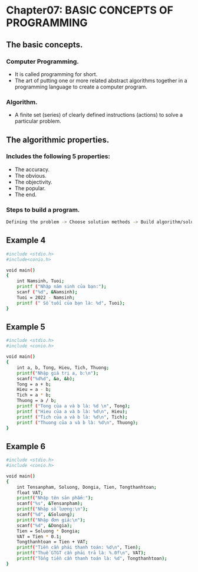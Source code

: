 # Chapter07: BASIC CONCEPTS OF PROGRAMMING
## The basic concepts.
### Computer Programming.
- It is called programming for short.
- The art of putting one or more related abstract algorithms together in a programming language to create a computer program.
### Algorithm.
- A finite set (series) of clearly defined instructions (actions) to solve a particular problem.
## The algorithmic properties.
### Includes the following 5 properties:
- The accuracy.
- The obvious.
- The objectivity.
- The popular.
- The end.
### Steps to build a program.
``` sh
Defining the problem -> Choose solution methods -> Build algorithm/solution -> Install program -> Program editing -> Program implementation.
```
## Example 4
``` sh
#include <stdio.h>
#include<conio.h>

void main()
{
    int Namsinh, Tuoi;
    printf ("Nhập năm sinh của bạn:");
    scanf ("%d", &Namsinh);
    Tuoi = 2022 - Namsinh;
    printf (" Số tuổi của bạn là: %d", Tuoi);
}
```
## Example 5
``` sh
#include <stdio.h>
#include <conio.h>

void main()
{
    int a, b, Tong, Hieu, Tich, Thuong;
    printf("Nhập giá trị a, b:\n");
    scanf("%d%d", &a, &b);
    Tong = a + b;
    Hieu = a - b;
    Tich = a * b;
    Thuong = a / b;
    printf ("Tong của a và b là: %d \n", Tong);
    printf ("Hieu của a và b là: %d\n", Hieu);
    printf ("Tich của a và b là: %d\n", Tich);
    printf ("Thuong của a và b là: %d\n", Thuong);
}
```
## Example 6
``` sh
#include <stdio.h>
#include <conio.h>

void main()
{
    int Tensanpham, Soluong, Dongia, Tien, Tongthanhtoan;
    float VAT;
    printf("Nhập tên sản phẩm:");
    scanf("%s", &Tensanpham);
    printf("Nhập số lượng:\n");
    scanf("%d", &Soluong);
    printf("Nhập đơn giá:\n");
    scanf("%d", &Dongia);
    Tien = Soluong * Dongia;
    VAT = Tien * 0.1;
    Tongthanhtoan = Tien + VAT;
    printf("Tiền cần phải thanh toán: %d\n", Tien);
    printf("Thuế GTGT cần phải trả là: %.0f\n", VAT);
    printf("Tổng tiền cần thanh toán là: %d", Tongthanhtoan);    
}
```